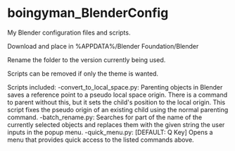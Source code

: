 # boingyman_BlenderConfig
My Blender configuration files and scripts.

Download and place in %APPDATA%/Blender Foundation/Blender

Rename the folder to the version currently being used.

Scripts can be removed if only the theme is wanted.

Scripts included:
-convert_to_local_space.py: Parenting objects in Blender saves a reference point to a pseudo local space origin. There is a command to parent without this, but it sets the child's position to the local origin. This script fixes the pseudo origin of an existing child using the normal parenting command.
-batch_rename.py: Searches for part of the name of the currently selected objects and replaces them with the given string the user inputs in the popup menu.
-quick_menu.py: [DEFAULT: Q Key] Opens a menu that provides quick access to the listed commands above.
